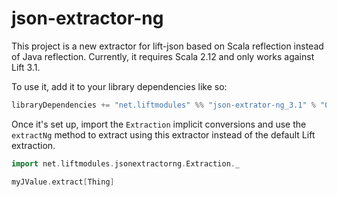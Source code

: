 # json-extractor-ng

This project is a new extractor for lift-json based on Scala reflection instead of
Java reflection. Currently, it requires Scala 2.12 and only works against Lift 3.1.

To use it, add it to your library dependencies like so:

```scala
libraryDependencies += "net.liftmodules" %% "json-extrator-ng_3.1" % "0.1.0"
```

Once it's set up, import the `Extraction` implicit conversions and use the
`extractNg` method to extract using this extractor instead of the default Lift
extraction.

```scala
import net.liftmodules.jsonextractorng.Extraction._

myJValue.extract[Thing]
```
